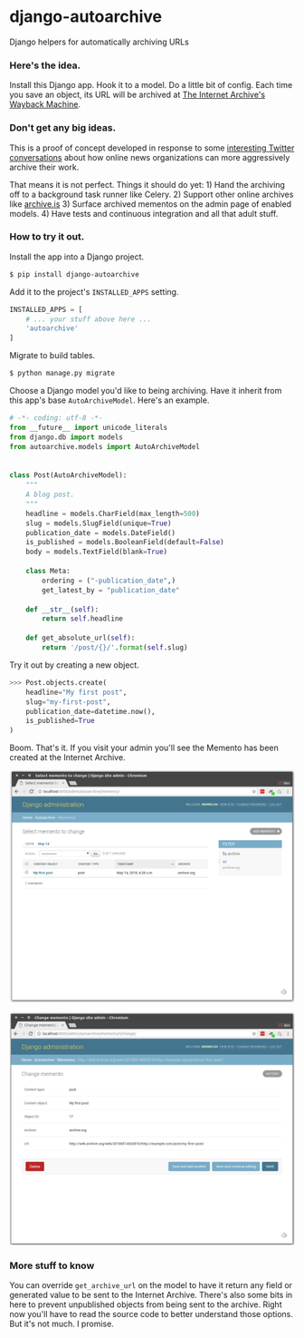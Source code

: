 # django-autoarchive

Django helpers for automatically archiving URLs


### Here's the idea.

Install this Django app. Hook it to a model. Do a little bit of config. Each time you save an object, its URL will be archived at [The Internet Archive's Wayback Machine](http://archive.org).

### Don't get any big ideas.

This is a proof of concept developed in response to some [interesting Twitter conversations](https://twitter.com/palewire/status/995809746878787584) about how online news organizations can more aggressively archive their work.

That means it is not perfect. Things it should do yet: 1) Hand the archiving off to a background task runner like Celery. 2) Support other online archives like [archive.is](http://archive.is) 3) Surface archived mementos on the admin page of enabled models. 4) Have tests and continuous integration and all that adult stuff. 

### How to try it out.

Install the app into a Django project.

```bash
$ pip install django-autoarchive
```

Add it to the project's `INSTALLED_APPS` setting.

```python
INSTALLED_APPS = [
    # ... your stuff above here ...
    'autoarchive'
]
```

Migrate to build tables.

```bash
$ python manage.py migrate
```

Choose a Django model you'd like to being archiving. Have it inherit from this app's base `AutoArchiveModel`. Here's an example.

```python
# -*- coding: utf-8 -*-
from __future__ import unicode_literals
from django.db import models
from autoarchive.models import AutoArchiveModel


class Post(AutoArchiveModel):
    """
    A blog post.
    """
    headline = models.CharField(max_length=500)
    slug = models.SlugField(unique=True)
    publication_date = models.DateField()
    is_published = models.BooleanField(default=False)
    body = models.TextField(blank=True)

    class Meta:
        ordering = ("-publication_date",)
        get_latest_by = "publication_date"

    def __str__(self):
        return self.headline

    def get_absolute_url(self):
        return '/post/{}/'.format(self.slug)
```

Try it out by creating a new object.

```python
>>> Post.objects.create(
    headline="My first post",
    slug="my-first-post",
    publication_date=datetime.now(),
    is_published=True
)
```

Boom. That's it. If you visit your admin you'll see the Memento has been created at the Internet Archive.

![](example/img/list.png)

![](example/img/detail.png)

### More stuff to know

You can override `get_archive_url` on the model to have it return any field or generated value to be sent to the Internet Archive. There's also some bits in here to prevent unpublished objects from being sent to the archive. Right now you'll have to read the source code to better understand those options. But it's not much. I promise.

